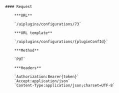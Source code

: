     #### Request

        ***URL**

        `/uiplugins/configurations/73`

        ***URL template**

        `/uiplugins/configurations/{pluginConfId}`

        ***Method**

        `PUT`

        ***Headers**

        `Authorization:Bearer{token}`
        `Accept:application/json`
        `Content-Type:application/json;charset=UTF-8`

